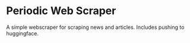 # Periodic Web Scraper

A simple webscraper for scraping news and articles. Includes pushing to huggingface.
